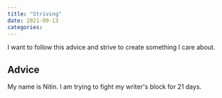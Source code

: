 ```yaml
---
title: "Striving"
date: 2021-09-13
categories:
---
```


I want to follow this advice and strive to create something I care about.

## Advice

My name is Nitin. I am trying to fight my writer's block for 21 days.